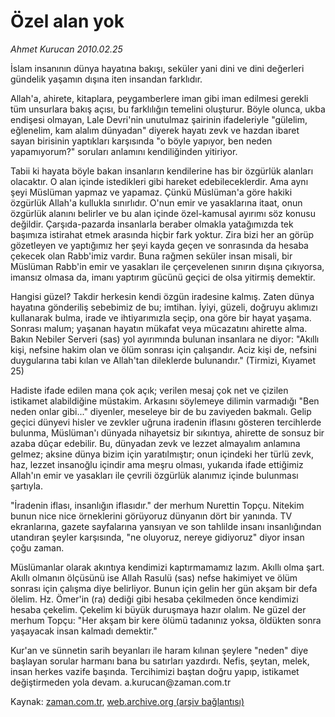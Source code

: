 # Özel alan yok

*Ahmet Kurucan 2010.02.25*

<tr><td class="metin" colspan="2" style="padding-top: 20px; padding-left: 5px; ">İslam insanının dünya hayatına bakışı, seküler yani dini ve dini değerleri gündelik yaşamın dışına iten insandan farklıdır.</td></tr><tr><td class="metin" colspan="2" style="padding-top: 20px; padding-left: 5px; "><p>Allah'a, ahirete, kitaplara, peygamberlere iman gibi iman edilmesi gerekli tüm unsurlara bakış açısı, bu farklılığın temelini oluşturur. Böyle olunca, ukba endişesi olmayan, Lale Devri'nin unutulmaz şairinin ifadeleriyle "gülelim, eğlenelim, kam alalım dünyadan" diyerek hayatı zevk ve hazdan ibaret sayan birisinin yaptıkları karşısında "o böyle yapıyor, ben neden yapamıyorum?" soruları anlamını kendiliğinden yitiriyor.
<p>Tabii ki hayata böyle bakan insanların kendilerine has bir özgürlük alanları olacaktır. O alan içinde istedikleri gibi hareket edebileceklerdir. Ama aynı şeyi Müslüman yapmaz ve yapamaz. Çünkü Müslüman'a göre hakiki özgürlük Allah'a kullukla sınırlıdır. O'nun emir ve yasaklarına itaat, onun özgürlük alanını belirler ve bu alan içinde özel-kamusal ayırımı söz konusu değildir. Çarşıda-pazarda insanlarla beraber olmakla yatağımızda tek başımıza istirahat etmek arasında hiçbir fark yoktur. Zira bizi her an görüp gözetleyen ve yaptığımız her şeyi kayda geçen ve sonrasında da hesaba çekecek olan Rabb'imiz vardır. Buna rağmen seküler insan misali, bir Müslüman Rabb'in emir ve yasakları ile çerçevelenen sınırın dışına çıkıyorsa, imansız olmasa da, imanı yaptırım gücünü geçici de olsa yitirmiş demektir.
<p>Hangisi güzel? Takdir herkesin kendi özgün iradesine kalmış. Zaten dünya hayatına gönderiliş sebebimiz de bu; imtihan. İyiyi, güzeli, doğruyu aklımızı kullanarak bulma, irade ve ihtiyarımızla seçip, ona göre bir hayat yaşama. Sonrası malum; yaşanan hayatın mükafat veya mücazatını ahirette alma. Bakın Nebiler Serveri (sas) yol ayırımında bulunan insanlara ne diyor: "Akıllı kişi, nefsine hakim olan ve ölüm sonrası için çalışandır. Aciz kişi de, nefsini duygularına tabi kılan ve Allah'tan dileklerde bulunandır." (Tirmizi, Kıyamet 25)
<p>Hadiste ifade edilen mana çok açık; verilen mesaj çok net ve çizilen istikamet alabildiğine müstakim. Arkasını söylemeye dilimin varmadığı "Ben neden onlar gibi..." diyenler, meseleye bir de bu zaviyeden bakmalı. Gelip geçici dünyevi hisler ve zevkler uğruna iradenin iflasını gösteren tercihlerde bulunma, Müslüman'ı dünyada nihayetsiz bir sıkıntıya, ahirette de sonsuz bir azaba dûçar edebilir. Bu, dünyadan zevk ve lezzet almayalım anlamına gelmez; aksine dünya bizim için yaratılmıştır; onun içindeki her türlü zevk, haz, lezzet insanoğlu içindir ama meşru olması, yukarıda ifade ettiğimiz Allah'ın emir ve yasakları ile çevrili özgürlük alanımız içinde bulunması şartıyla.
<p>"İradenin iflası, insanlığın iflasıdır." der merhum Nurettin Topçu. Nitekim bunun nice nice örneklerini görüyoruz dünyanın dört bir yanında. TV ekranlarına, gazete sayfalarına yansıyan ve son tahlilde insanı insanlığından utandıran şeyler karşısında, "ne oluyoruz, nereye gidiyoruz" diyor insan çoğu zaman.
<p>Müslümanlar olarak akıntıya kendimizi kaptırmamamız lazım. Akıllı olma şart. Akıllı olmanın ölçüsünü ise Allah Rasulü (sas) nefse hakimiyet ve ölüm sonrası için çalışma diye belirliyor. Bunun için gelin her gün akşam bir defa ölelim. Hz. Ömer'in (ra) dediği gibi hesaba çekilmeden önce kendimizi hesaba çekelim. Çekelim ki büyük duruşmaya hazır olalım. Ne güzel der merhum Topçu: "Her akşam bir kere ölümü tadanınız yoksa, öldükten sonra yaşayacak insan kalmadı demektir."
<p>Kur'an ve sünnetin sarih beyanları ile haram kılınan şeylere "neden" diye başlayan sorular harmanı bana bu satırları yazdırdı. Nefis, şeytan, melek, insan herkes vazife başında. Tercihimizi baştan doğru yapıp, istikamet değiştirmeden yola devam. a.kurucan@zaman.com.tr<br/></p></p></p></p></p></p></p></td></tr>

Kaynak: [zaman.com.tr](http://zaman.com.tr/yazar.do?yazino=955344), [web.archive.org (arşiv bağlantısı)](http://web.archive.org/web/20100509064655/http://www.zaman.com.tr:80/yazar.do?yazino=955344)
